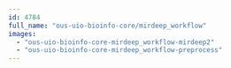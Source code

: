 ```yaml
---
id: 4784
full_name: "ous-uio-bioinfo-core/mirdeep_workflow"
images: 
  - "ous-uio-bioinfo-core-mirdeep_workflow-mirdeep2"
  - "ous-uio-bioinfo-core-mirdeep_workflow-preprocess"
---
```

